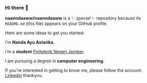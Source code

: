 ### Hi there 👋

**naanndaaww/naanndaaww** is a ✨ _special_ ✨ repository because its `README.md` (this file) appears on your GitHub profile.

Here are some ideas to get you started:

i'm  **Nanda Ayu Astarika**.<br>

i'm a **student**  [Politeknik Negeri Jember](https://polije.ac.id/).<br>

I am pursuing a degree in **computer engineering**.<br>

If you're interested in getting to know me, please follow the account. [Linkedin](https://www.linkedin.com/in/nanda-ayu-astarika-8a1a08288) thankyou.
